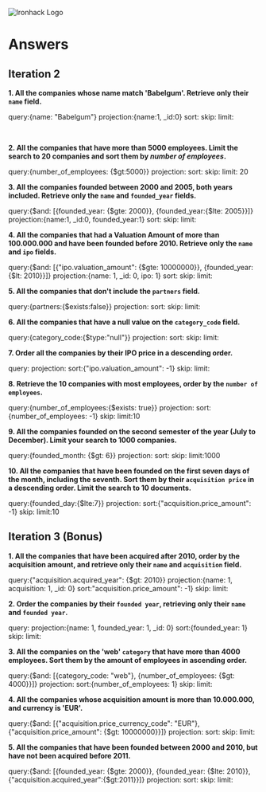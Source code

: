 ![Ironhack Logo](https://i.imgur.com/1QgrNNw.png)

# Answers

## Iteration 2

**1. All the companies whose name match 'Babelgum'. Retrieve only their `name` field.**

<!-- Your Query Goes Here -->

query:{name: "Babelgum"}
projection:{name:1, _id:0}
sort:
skip:
limit:

<br>

**2. All the companies that have more than 5000 employees. Limit the search to 20 companies and sort them by *number of employees*.**

<!-- Your Query Goes Here -->
query:{number_of_employees: {$gt:5000}}
projection:
sort:
skip:
limit: 20
<br>

**3. All the companies founded between 2000 and 2005, both years included. Retrieve only the `name` and `founded_year` fields.**

<!-- Your Query Goes Here -->
query:{$and: [{founded_year: {$gte: 2000}}, {founded_year:{$lte: 2005}}]}
projection:{name:1, _id:0, founded_year:1}
sort:
skip:
limit:
<br>

**4. All the companies that had a Valuation Amount of more than 100.000.000 and have been founded before 2010. Retrieve only the `name` and `ipo` fields.**

<!-- Your Query Goes Here -->
query:{$and: [{"ipo.valuation_amount": {$gte: 10000000}}, {founded_year:{$lt: 2010}}]}
projection:{name: 1, _id: 0, ipo: 1}
sort:
skip:
limit:
<br>

**5. All the companies that don't include the `partners` field.**

<!-- Your Query Goes Here -->
query:{partners:{$exists:false}}
projection:
sort:
skip:
limit:
<br>

**6. All the companies that have a null value on the `category_code` field.**

<!-- Your Query Goes Here -->
query:{category_code:{$type:"null"}}
projection:
sort:
skip:
limit:
<br>

**7. Order all the companies by their IPO price in a descending order.**

<!-- Your Query Goes Here -->
query:
projection:
sort:{"ipo.valuation_amount": -1}
skip:
limit:
<br>

**8. Retrieve the 10 companies with most employees, order by the `number of employees`.**

<!-- Your Query Goes Here -->
query:{number_of_employees:{$exists: true}}
projection:
sort:{number_of_employees: -1}
skip:
limit:10
<br>

**9. All the companies founded on the second semester of the year (July to December). Limit your search to 1000 companies.**

<!-- Your Query Goes Here -->
query:{founded_month: {$gt: 6}}
projection:
sort:
skip:
limit:1000
<br>

**10. All the companies that have been founded on the first seven days of the month, including the seventh. Sort them by their `acquisition price` in a descending order. Limit the search to 10 documents.**

<!-- Your Query Goes Here -->
query:{founded_day:{$lte:7}}
projection:
sort:{"acquisition.price_amount": -1}
skip:
limit:10
<br>

## Iteration 3 (Bonus)

**1. All the companies that have been acquired after 2010, order by the acquisition amount, and retrieve only their `name` and `acquisition` field.**

<!-- Your Query Goes Here -->
query:{"acquisition.acquired_year": {$gt: 2010}}
projection:{name: 1, acquisition: 1, _id: 0}
sort:"acquisition.price_amount": -1}
skip:
limit:
<br>

**2. Order the companies by their `founded year`, retrieving only their `name` and `founded year`.**

<!-- Your Query Goes Here -->
query:
projection:{name: 1, founded_year: 1, _id: 0}
sort:{founded_year: 1}
skip:
limit:
<br>

**3. All the companies on the 'web' `category` that have more than 4000 employees. Sort them by the amount of employees in ascending order.**

<!-- Your Query Goes Here -->
query:{$and: [{category_code: "web"}, {number_of_employees: {$gt: 4000}}]}
projection:
sort:{number_of_employees: 1}
skip:
limit:
<br>

**4. All the companies whose acquisition amount is more than 10.000.000, and currency is 'EUR'.**

<!-- Your Query Goes Here -->
query:{$and: [{"acquisition.price_currency_code": "EUR"}, {"acquisition.price_amount": {$gt: 10000000}}]}
projection:
sort:
skip:
limit:
<br>

**5. All the companies that have been founded between 2000 and 2010, but have not been acquired before 2011.**

<!-- Your Query Goes Here -->
query:{$and: [{founded_year: {$gte: 2000}}, {founded_year: {$lte: 2010}}, {"acquisition.acquired_year":{$gt:2011}}]}
projection:
sort:
skip:
limit:
<br>
